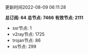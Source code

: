 更新时间2022-08-09 06:11:28

**总订阅: 64**
**总节点: 7466**
**有效节点: 2111**
- ssr节点: 1
- v2ray节点: 1725
- trojan节点: 86
- ss节点: 299
